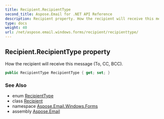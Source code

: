 ```yaml
---
title: Recipient.RecipientType
second_title: Aspose.Email for .NET API Reference
description: Recipient property. How the recipient will receive this message To CC BCC
type: docs
weight: 40
url: /net/aspose.email.windows.forms/recipient/recipienttype/
---
```

## Recipient.RecipientType property

How the recipient will receive this message (To, CC, BCC).

```csharp
public RecipientType RecipientType { get; set; }
```

### See Also

* enum [RecipientType](../../recipienttype/)
* class [Recipient](../)
* namespace [Aspose.Email.Windows.Forms](../../recipient/)
* assembly [Aspose.Email](../../../)


